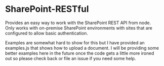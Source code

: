 SharePoint-RESTful
==================

Provides an easy way to work with the SharePoint REST API from node. Only works with on-premise SharePoint environments with sites that are configured to allow basic authentication. 

Examples are somewhat hard to show for this but I have provided an examples.js that shows how to upload a document. I will be providing some better examples here in the future once the code gets a little more ironed out so please check back or file an issue if you need some help. 


